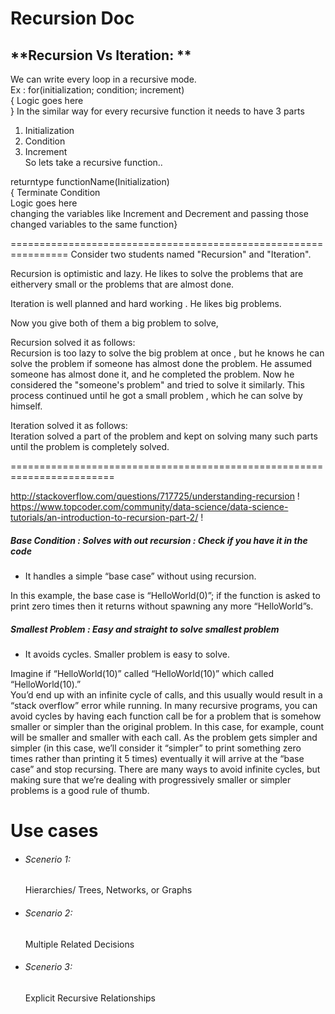 # Recursion Doc

**Recursion Vs Iteration: **
-------------------------------

We can write every loop in a recursive mode.  
Ex : for(initialization; condition; increment)  
{
      Logic goes here  
}
In the similar way for every recursive function it needs to have 3 parts  
1. Initialization  
2. Condition  
3. Increment  
So lets take a recursive function..  

returntype functionName(Initialization)  
{
       Terminate Condition  
       Logic goes here  
       changing the variables like Increment and Decrement and passing those changed variables to the same function}  
       
================================================================
Consider two students named "Recursion" and "Iteration".  

Recursion  is optimistic and lazy.  He likes to solve the problems that are eithervery small or the problems that are almost done.  

Iteration is well planned and hard working . He likes big problems.  

Now you give both of them a big problem to solve,  

Recursion solved it as follows:  
Recursion  is too lazy to solve the big problem at once , but he knows he can  solve the problem if someone has almost done the problem. He assumed  someone has almost done it, and he completed the problem. Now he  considered the "someone's problem" and tried to solve it similarly. This  process continued until he got a small problem , which he can solve by  himself.  

Iteration solved it as follows:  
Iteration solved a part of the problem and kept on solving many such parts until the problem is completely solved.  

========================================================================

http://stackoverflow.com/questions/717725/understanding-recursion !
https://www.topcoder.com/community/data-science/data-science-tutorials/an-introduction-to-recursion-part-2/ !

##### Base Condition : Solves with out recursion : Check if you have it in the code
* It handles a simple “base case” without using recursion.  

In this example, the base case is “HelloWorld(0)”; if the function is asked to print zero times then it returns without spawning any more “HelloWorld”s.  

##### Smallest Problem : Easy and straight to solve smallest problem

* It avoids cycles. Smaller problem is easy to solve.  

Imagine if “HelloWorld(10)” called “HelloWorld(10)” which called “HelloWorld(10).”   
You’d end up with an infinite cycle of calls, and this usually would result in a “stack overflow” error while running. 
In many recursive programs, you can avoid cycles by having each function call be for a problem that is somehow smaller 
or simpler than the original problem. In this case, for example, count will be smaller and smaller with each call. 
As the problem gets simpler and simpler (in this case, we’ll consider it “simpler” to print something zero times rather than printing it 5 times) 
eventually it will arrive at the “base case” and stop recursing. There are many ways to avoid infinite cycles, 
but making sure that we’re dealing with progressively smaller or simpler problems is a good rule of thumb.

# Use cases  

* ###### Scenerio 1:  
  Hierarchies/ Trees, Networks, or Graphs

* ###### Scenario 2: 
  Multiple Related Decisions

* ###### Scenerio 3:
  Explicit Recursive Relationships
